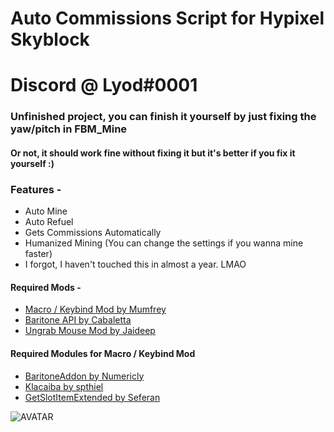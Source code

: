 # Auto Commissions Script for Hypixel Skyblock

# Discord @ Lyod#0001

### Unfinished project, you can finish it yourself by just fixing the yaw/pitch in FBM_Mine
#### Or not, it should work fine without fixing it but it's better if you fix it yourself :)
 
### Features -
- Auto Mine
- Auto Refuel
- Gets Commissions Automatically
- Humanized Mining (You can change the settings if you wanna mine faster)
- I forgot, I haven't touched this in almost a year. LMAO

#### Required Mods -
- [Macro / Keybind Mod by Mumfrey](https://www.minecraftforum.net/forums/mapping-and-modding-java-edition/minecraft-mods/1275039-macro-keybind-mod)
- [Baritone API by Cabaletta](https://github.com/cabaletta/baritone/releases/tag/v1.2.15)
- [Ungrab Mouse Mod by Jaideep](https://www.curseforge.com/minecraft/mc-mods/ungrab-mouse-mod)

#### Required Modules for Macro / Keybind Mod
- [BaritoneAddon by Numericly](https://github.com/NumericlyGithub/baritoneModule/releases/tag/v1.1)
- [Klacaiba by spthiel](https://spthiel.github.io/Modules/modules/nei/module_Klacaiba-2.7.0-26.1-0.15.4-mc1.12.1.jar)
- [GetSlotItemExtended by Seferan](https://spthiel.github.io/Modules/modules/getslotitemext/module_GetSlotItemExtended-0.4-26.1-0.15.4-mc1.12.1.jar)

![AVATAR](https://user-images.githubusercontent.com/35439005/131016224-160c652c-4d69-4ca4-8016-114d99b6c33f.png)

